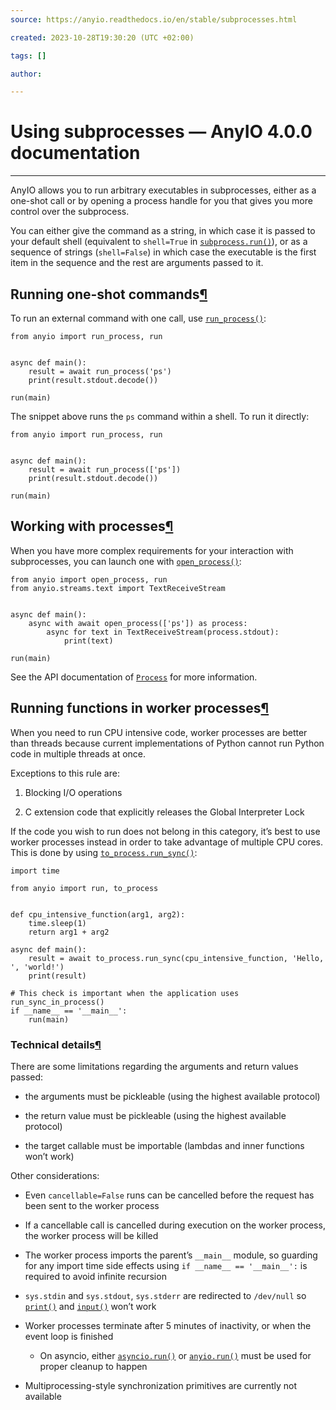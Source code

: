```yaml
---
source: https://anyio.readthedocs.io/en/stable/subprocesses.html

created: 2023-10-28T19:30:20 (UTC +02:00)

tags: []

author: 

---
```

# Using subprocesses — AnyIO 4.0.0 documentation
---
AnyIO allows you to run arbitrary executables in subprocesses, either as a one-shot call or by opening a process handle for you that gives you more control over the subprocess.

You can either give the command as a string, in which case it is passed to your default shell (equivalent to `shell=True` in [`subprocess.run()`](https://docs.python.org/3/library/subprocess.html#subprocess.run "(in Python v3.11)")), or as a sequence of strings (`shell=False`) in which case the executable is the first item in the sequence and the rest are arguments passed to it.

## Running one-shot commands[¶](https://anyio.readthedocs.io/en/stable/subprocesses.html#running-one-shot-commands "Link to this heading")

To run an external command with one call, use [`run_process()`](https://anyio.readthedocs.io/en/stable/api.html#anyio.run_process "anyio.run_process"):

```
from anyio import run_process, run


async def main():
    result = await run_process('ps')
    print(result.stdout.decode())

run(main)

```

The snippet above runs the `ps` command within a shell. To run it directly:

```
from anyio import run_process, run


async def main():
    result = await run_process(['ps'])
    print(result.stdout.decode())

run(main)

```

## Working with processes[¶](https://anyio.readthedocs.io/en/stable/subprocesses.html#working-with-processes "Link to this heading")

When you have more complex requirements for your interaction with subprocesses, you can launch one with [`open_process()`](https://anyio.readthedocs.io/en/stable/api.html#anyio.open_process "anyio.open_process"):

```
from anyio import open_process, run
from anyio.streams.text import TextReceiveStream


async def main():
    async with await open_process(['ps']) as process:
        async for text in TextReceiveStream(process.stdout):
            print(text)

run(main)

```

See the API documentation of [`Process`](https://anyio.readthedocs.io/en/stable/api.html#anyio.abc.Process "anyio.abc.Process") for more information.

## Running functions in worker processes[¶](https://anyio.readthedocs.io/en/stable/subprocesses.html#running-functions-in-worker-processes "Link to this heading")

When you need to run CPU intensive code, worker processes are better than threads because current implementations of Python cannot run Python code in multiple threads at once.

Exceptions to this rule are:

1.  Blocking I/O operations
    
2.  C extension code that explicitly releases the Global Interpreter Lock
    

If the code you wish to run does not belong in this category, it’s best to use worker processes instead in order to take advantage of multiple CPU cores. This is done by using [`to_process.run_sync()`](https://anyio.readthedocs.io/en/stable/api.html#anyio.to_process.run_sync "anyio.to_process.run_sync"):

```
import time

from anyio import run, to_process


def cpu_intensive_function(arg1, arg2):
    time.sleep(1)
    return arg1 + arg2

async def main():
    result = await to_process.run_sync(cpu_intensive_function, 'Hello, ', 'world!')
    print(result)

# This check is important when the application uses run_sync_in_process()
if __name__ == '__main__':
    run(main)

```

### Technical details[¶](https://anyio.readthedocs.io/en/stable/subprocesses.html#technical-details "Link to this heading")

There are some limitations regarding the arguments and return values passed:

-   the arguments must be pickleable (using the highest available protocol)
    
-   the return value must be pickleable (using the highest available protocol)
    
-   the target callable must be importable (lambdas and inner functions won’t work)
    

Other considerations:

-   Even `cancellable=False` runs can be cancelled before the request has been sent to the worker process
    
-   If a cancellable call is cancelled during execution on the worker process, the worker process will be killed
    
-   The worker process imports the parent’s `__main__` module, so guarding for any import time side effects using `if __name__ == '__main__':` is required to avoid infinite recursion
    
-   `sys.stdin` and `sys.stdout`, `sys.stderr` are redirected to `/dev/null` so [`print()`](https://docs.python.org/3/library/functions.html#print "(in Python v3.11)") and [`input()`](https://docs.python.org/3/library/functions.html#input "(in Python v3.11)") won’t work
    
-   Worker processes terminate after 5 minutes of inactivity, or when the event loop is finished
    
    -   On asyncio, either [`asyncio.run()`](https://docs.python.org/3/library/asyncio-runner.html#asyncio.run "(in Python v3.11)") or [`anyio.run()`](https://anyio.readthedocs.io/en/stable/api.html#anyio.run "anyio.run") must be used for proper cleanup to happen
        
-   Multiprocessing-style synchronization primitives are currently not available
